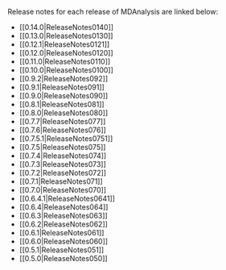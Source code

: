Release notes for each release of MDAnalysis are linked below:
* [[0.14.0|ReleaseNotes0140]]
* [[0.13.0|ReleaseNotes0130]]
* [[0.12.1|ReleaseNotes0121]]
* [[0.12.0|ReleaseNotes0120]]
* [[0.11.0|ReleaseNotes0110]]
* [[0.10.0|ReleaseNotes0100]]
* [[0.9.2|ReleaseNotes092]]
* [[0.9.1|ReleaseNotes091]]
* [[0.9.0|ReleaseNotes090]]
* [[0.8.1|ReleaseNotes081]]
* [[0.8.0|ReleaseNotes080]]
* [[0.7.7|ReleaseNotes077]]
* [[0.7.6|ReleaseNotes076]]
* [[0.7.5.1|ReleaseNotes0751]]
* [[0.7.5|ReleaseNotes075]]
* [[0.7.4|ReleaseNotes074]]
* [[0.7.3|ReleaseNotes073]]
* [[0.7.2|ReleaseNotes072]]
* [[0.7.1|ReleaseNotes071]]
* [[0.7.0|ReleaseNotes070]]
* [[0.6.4.1|ReleaseNotes0641]]
* [[0.6.4|ReleaseNotes064]]
* [[0.6.3|ReleaseNotes063]]
* [[0.6.2|ReleaseNotes062]]
* [[0.6.1|ReleaseNotes061]]
* [[0.6.0|ReleaseNotes060]]
* [[0.5.1|ReleaseNotes051]]
* [[0.5.0|ReleaseNotes050]]